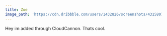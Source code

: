 ```yaml
---
title: Zoe
image_path: 'https://cdn.dribbble.com/users/1432826/screenshots/4315807/4-01.png'
---
```


Hey im added through CloudCannon. Thats cool.

